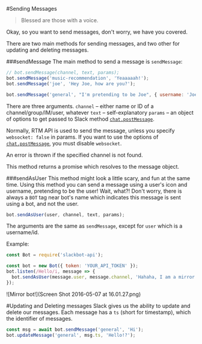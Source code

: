 #Sending Messages
> Blessed are those with a voice.

 Okay, so you want to send messages, don't worry, we have you covered.
 
 There are two main methods for sending messages, and two other for updating and deleting messages.
 
 ###sendMessage
 The main method to send a message is `sendMessage`:
 
```javascript
// bot.sendMessage(channel, text, params);
bot.sendMessage('music-recommendation', 'Yeaaaaah!');
bot.sendMessage('joe', 'Hey Joe, how are you?');

bot.sendMessage('general', "I'm pretending to be Joe", { username: 'Joe' });
```

There are three arguments.
`channel` – either name or ID of a channel/group/IM/user, whatever
`text` – self-explanatory
`params` – an object of options to get passed to Slack method [`chat.postMessage`](https://api.slack.com/methods/chat.postMessage).

Normally, RTM API is used to send the message, unless you specify `websocket: false` in params.
If you want to use the options of [`chat.postMessage`](https://api.slack.com/methods/chat.postMessage), you must disable `websocket`.

An error is thrown if the specified channel is not found.

This method returns a promise which resolves to the message object.

###sendAsUser
 This method might look a little scary, and fun at the same time. Using this method you can send a message using a user's icon and username, pretending to be the user! Wait, what?!
 Don't worry, there is always a `BOT` tag near bot's name which indicates this message is sent using a bot, and not the user.
 
 ```javascript
 bot.sendAsUser(user, channel, text, params);
 ```
 
 The arguments are the same as `sendMessage`, except for `user` which is a username/id.
 
 Example:
 
```javascript
const Bot = require('slackbot-api');

const bot = new Bot({ token: 'YOUR_API_TOKEN' });
bot.listen(/Hello/i, message => {
  bot.sendAsUser(message.user, message.channel, 'Hahaha, I am a mirror!');
});
```
 
 ![Mirror bot!](Screen Shot 2016-05-07 at 16.01.27.png)
 
 
 #Updating and Deleting messages
  Slack gives us the ability to update and delete our messages. Each message has a `ts` (short for timestamp), which the identifier of messages.
  
```javascript
const msg = await bot.sendMessage('general', 'Hi');
bot.updateMessage('general', msg.ts, 'Hello!?');
```
 
